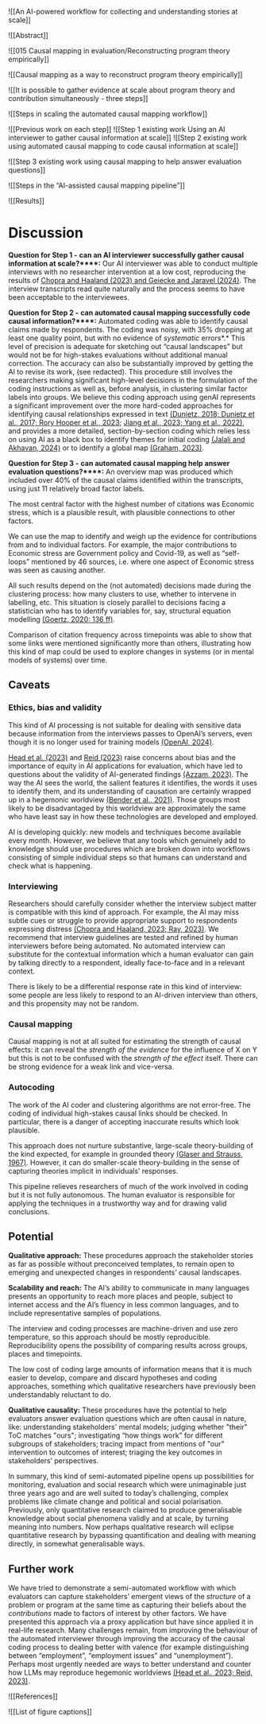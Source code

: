 ![[An AI-powered workflow for collecting and understanding stories at scale]]

![[Abstract]]

![[015 Causal mapping in evaluation/Reconstructing program theory empirically]] 

![[Causal mapping as a way to reconstruct program theory empirically]]

![[It is possible to gather evidence at scale about program theory and contribution simultaneously - three steps]]

![[Steps in scaling the automated causal mapping workflow]] 

![[Previous work on each step]] 
![[Step 1 existing work Using an AI interviewer to gather causal information at scale]]
![[Step 2 existing work using automated causal mapping to code causal information at scale]] 

![[Step 3 existing work using causal mapping to help answer evaluation questions]]

![[Steps in the “AI-assisted causal mapping pipeline”]]

![[Results]] 

# **Discussion** 

**Question for Step 1 -** **can an AI interviewer successfully gather causal information at scale?****:** Our AI interviewer was able to conduct multiple interviews with no researcher intervention at a low cost, reproducing the results of [Chopra and Haaland (2023) and Geiecke and Jaravel (2024)](https://www.zotero.org/google-docs/?nzAgJV). The interview transcripts read quite naturally and the process seems to have been acceptable to the interviewees. 

**Question for Step 2 -** **can automated causal mapping successfully code causal information?****:** Automated coding was able to identify causal claims made by respondents. The coding was noisy, with 35% dropping at least one quality point, but with no evidence of *systematic* errors*.* This level of precision is adequate for sketching out “causal landscapes” but would not be for high-stakes evaluations without additional manual correction. The accuracy can also be substantially improved by getting the AI to revise its work, (see redacted). This procedure still involves the researchers making significant high-level decisions in the formulation of the coding instructions as well as, before analysis, in clustering similar factor labels into groups. We believe this coding approach using genAI represents a significant improvement over the more hard-coded approaches for identifying causal relationships expressed in text [(Dunietz, 2018; Dunietz et al., 2017; Rory Hooper et al., 2023;](https://www.zotero.org/google-docs/?mMCSuK) [Jiang et al., 2023; ](https://www.zotero.org/google-docs/?XePutn)[Yang et al., 2022)](https://www.zotero.org/google-docs/?ForqTu), and provides a more detailed, section-by-section coding which relies less on using AI as a black box to identify themes for initial coding [(Jalali and Akhavan, 2024)](https://www.zotero.org/google-docs/?D1sEVk) or to identify a global map [(Graham, 2023)](https://www.zotero.org/google-docs/?mZeZGN).

**Question for Step 3 -** **can automated causal mapping help answer evaluation questions?****:** An overview map was produced which included over 40% of the causal claims identified within the transcripts, using just 11 relatively broad factor labels. 

The most central factor with the highest number of citations was Economic stress, which is a plausible result, with plausible connections to other factors. 

We can use the map to identify and weigh up the evidence for contributions from and to individual factors. For example, the major contributions to Economic stress are Government policy and Covid-19, as well as “self-loops” mentioned by 46 sources, i.e. where one aspect of Economic stress was seen as causing another. 

All such results depend on the (not automated) decisions made during the clustering process: how many clusters to use, whether to intervene in labelling, etc. This situation is closely parallel to decisions facing a statistician who has to identify variables for, say, structural equation modelling [(Goertz, 2020: 136 ff)](https://www.zotero.org/google-docs/?Eu6HAG). 

Comparison of citation frequency across timepoints was able to show that some links were mentioned significantly more than others, illustrating how this kind of map could be used to explore changes in systems (or in mental models of systems) over time. 

## Caveats

### Ethics, bias and validity

This kind of AI processing is not suitable for dealing with sensitive data because information from the interviews passes to OpenAI’s servers, even though it is no longer used for training models [(OpenAI, 2024)](https://www.zotero.org/google-docs/?EbXseZ). 

[Head et al. (2023)](https://www.zotero.org/google-docs/?vHmYD8) and [Reid (2023)](https://www.zotero.org/google-docs/?mTFDnJ) raise concerns about bias and the importance of equity in AI applications for evaluation, which have led to questions about the validity of AI-generated findings [(Azzam, 2023)](https://www.zotero.org/google-docs/?AszCJK). The way the AI sees the world, the salient features it identifies, the words it uses to identify them, and its understanding of causation are certainly wrapped up in a hegemonic worldview [(Bender et al., 2021)](https://www.zotero.org/google-docs/?7Mxaw6). Those groups most likely to be disadvantaged by this worldview are approximately the same who have least say in how these technologies are developed and employed. 

AI is developing quickly: new models and techniques become available every month. However, we believe that any tools which genuinely add to knowledge should use procedures which are broken down into workflows consisting of simple individual steps so that humans can understand and check what is happening.

### Interviewing

Researchers should carefully consider whether the interview subject matter is compatible with this kind of approach. For example, the AI may miss subtle cues or struggle to provide appropriate support to respondents expressing distress [(Chopra and Haaland, 2023; Ray, 2023)](https://www.zotero.org/google-docs/?0A38Cv). We recommend that interview guidelines are tested and refined by human interviewers before being automated. No automated interview can substitute for the contextual information which a human evaluator can gain by talking directly to a respondent, ideally face-to-face and in a relevant context. 

There is likely to be a differential response rate in this kind of interview: some people are less likely to respond to an AI-driven interview than others, and this propensity may not be random.

### Causal mapping

Causal mapping is not at all suited for estimating the strength of causal effects: it can reveal the *strength of the evidence* for the influence of X on Y but this is not to be confused with the *strength of the effect* itself. There can be strong evidence for a weak link and vice-versa. 

### Autocoding

The work of the AI coder and clustering algorithms are not error-free. The coding of individual high-stakes causal links should be checked. In particular, there is a danger of accepting inaccurate results which look plausible.

This approach does not nurture substantive, large-scale theory-building of the kind expected, for example in grounded theory [(Glaser and Strauss, 1967)](https://www.zotero.org/google-docs/?FwD94y). However, it can do smaller-scale theory-building in the sense of capturing theories implicit in individuals’ responses. 

This pipeline relieves researchers of much of the work involved in coding but it is not fully autonomous. The human evaluator is responsible for applying the techniques in a trustworthy way and for drawing valid conclusions.

## Potential

**Qualitative approach:** These procedures approach the stakeholder stories as far as possible without preconceived templates, to remain open to emerging and unexpected changes in respondents’ causal landscapes. 

**Scalability and reach:** The AI’s ability to communicate in many languages presents an opportunity to reach more places and people, subject to internet access and the AI’s fluency in less common languages, and to include representative samples of populations.

The interview and coding processes are machine-driven and use zero temperature, so this approach should be mostly reproducible. Reproducibility opens the possibility of comparing results across groups, places and timepoints. 

The low cost of coding large amounts of information means that it is much easier to develop, compare and discard hypotheses and coding approaches, something which qualitative researchers have previously been understandably reluctant to do.

**Qualitative causality:** These procedures have the potential to help evaluators answer evaluation questions which are often causal in nature, like: understanding stakeholders' mental models; judging whether "their" ToC matches "ours"; investigating “how things work” for different subgroups of stakeholders; tracing impact from mentions of "our" intervention to outcomes of interest; triaging the key outcomes in stakeholders’ perspectives. 

In summary, this kind of semi-automated pipeline opens up possibilities for monitoring, evaluation and social research which were unimaginable just three years ago and are well suited to today’s challenging, complex problems like climate change and political and social polarisation. Previously, only quantitative research claimed to produce generalisable knowledge about social phenomena validly and at scale, by turning meaning into numbers. Now perhaps qualitative research will eclipse quantitative research by bypassing quantification and dealing with meaning directly, in somewhat generalisable ways. 

## Further work

We have tried to demonstrate a semi-automated workflow with which evaluators can capture stakeholders’ emergent views of the *structure* of a problem or program at the same time as capturing their beliefs about the *contributions* made to factors of interest by other factors. We have presented this approach via a proxy application but have since applied it in real-life research. Many challenges remain, from improving the behaviour of the automated interviewer through improving the accuracy of the causal coding process to dealing better with valence (for example distinguishing between “employment”, “employment issues” and “unemployment”). Perhaps most urgently needed are ways to better understand and counter how LLMs may reproduce hegemonic worldviews [(Head et al., 2023; Reid, 2023)](https://www.zotero.org/google-docs/?lWBvjV).

![[References]]



![[List of figure captions]] 
